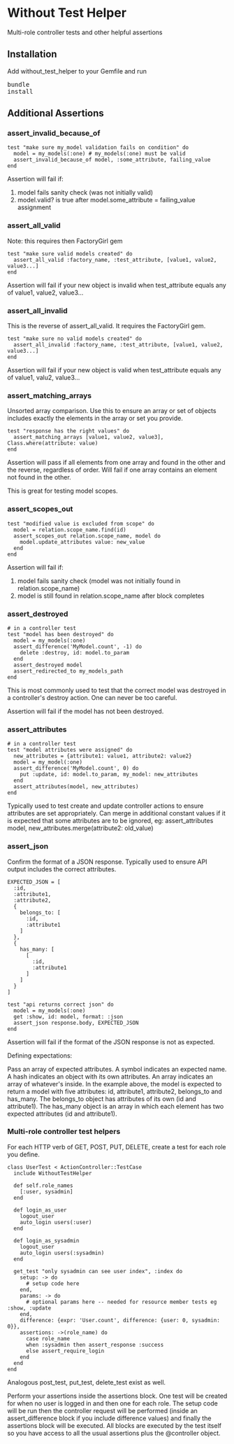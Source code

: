 # Without Test Helper

Multi-role controller tests and other helpful assertions

## Installation

Add without_test_helper to your Gemfile and run <pre>bundle install</pre>

## Additional Assertions

### assert_invalid_because_of

    test "make sure my_model validation fails on condition" do
      model = my_models(:one) # my_models(:one) must be valid
      assert_invalid_because_of model, :some_attribute, failing_value
    end

Assertion will fail if:

1. model fails sanity check (was not initially valid)
2. model.valid? is true after model.some_attribute = failing_value assignment

### assert_all_valid

Note: this requires then FactoryGirl gem

    test "make sure valid models created" do
      assert_all_valid :factory_name, :test_attribute, [value1, value2, value3...]
    end

Assertion will fail if your new object is invalid when test_attribute equals any of value1, value2, value3...

### assert_all_invalid

This is the reverse of assert_all_valid. It requires the FactoryGirl gem.

    test "make sure no valid models created" do
      assert_all_invalid :factory_name, :test_attribute, [value1, value2, value3...]
    end

Assertion will fail if your new object is valid when test_attribute equals any of value1, valu2, value3...

### assert_matching_arrays

Unsorted array comparison. Use this to ensure an array or set of objects includes exactly the elements in the array or set you provide.

    test "response has the right values" do
      assert_matching_arrays [value1, value2, value3], Class.where(attribute: value)
    end

Assertion will pass if all elements from one array and found in the other and the reverse, regardless of order. Will fail if one array contains an element not found in the other.

This is great for testing model scopes.

### assert_scopes_out

    test "modified value is excluded from scope" do
      model = relation.scope_name.find(id)
      assert_scopes_out relation.scope_name, model do
        model.update_attributes value: new_value
      end
    end

Assertion will fail if:

1. model fails sanity check (model was not initially found in relation.scope_name)
2. model is still found in relation.scope_name after block completes

### assert_destroyed

    # in a controller test
    test "model has been destroyed" do
      model = my_models(:one)
      assert_difference('MyModel.count', -1) do
        delete :destroy, id: model.to_param
      end
      assert_destroyed model
      assert_redirected_to my_models_path
    end

This is most commonly used to test that the correct model was destroyed in a controller's destroy action. One can never be too careful.

Assertion will fail if the model has not been destroyed.

### assert_attributes

    # in a controller test
    test "model attributes were assigned" do
      new_attributes = {attribute1: value1, attribute2: value2}
      model = my_model(:one)
      assert_difference('MyModel.count', 0) do
        put :update, id: model.to_param, my_model: new_attributes
      end
      assert_attributes(model, new_attributes)
    end

Typically used to test create and update controller actions to ensure attributes are set appropriately. Can merge in additional constant values if it is expected that some attributes are to be ignored, eg: assert_attributes model, new_attributes.merge(attribute2: old_value)

### assert_json

Confirm the format of a JSON response. Typically used to ensure API output includes the correct attributes.

    EXPECTED_JSON = [
      :id,
      :attribute1,
      :attribute2,
      {
        belongs_to: [
          :id,
          :attribute1
        ]
      },
      {
        has_many: [
          [
            :id,
            :attribute1
          ]
        ]
      }
    ]

    test "api returns correct json" do
      model = my_models(:one)
      get :show, id: model, format: :json
      assert_json response.body, EXPECTED_JSON
    end

Assertion will fail if the format of the JSON response is not as expected.

Defining expectations:

Pass an array of expected attributes. A symbol indicates an expected name. A hash indicates an object with its own attributes. An array indicates an array of whatever's inside. In the example above, the model is expected to return a model with five attributes: id, attribute1, attribute2, belongs_to and has_many. The belongs_to object has attributes of its own (id and attribute1). The has_many object is an array in which each element has two expected attributes (id and attribute1).

### Multi-role controller test helpers

For each HTTP verb of GET, POST, PUT, DELETE, create a test for each role you define.

    class UserTest < ActionController::TestCase
      include WithoutTestHelper

      def self.role_names
        [:user, sysadmin]
      end

      def login_as_user
        logout_user
        auto_login users(:user)
      end

      def login_as_sysadmin
        logout_user
        auto_login users(:sysadmin)
      end

      get_test "only sysadmin can see user index", :index do
        setup: -> do
          # setup code here
        end,
        params: -> do
          # optional params here -- needed for resource member tests eg :show, :update
        end,
        difference: {expr: 'User.count', difference: {user: 0, sysadmin: 0}},
        assertions: ->(role_name) do
          case role_name
          when :sysadmin then assert_response :success
          else assert_require_login
        end
      end
    end

Analogous post_test, put_test, delete_test exist as well.

Perform your assertions inside the assertions block. One test will be created for when no user is logged in and then one for each role. The setup code will be run then the controller request will be performed (inside an assert_difference block if you include difference values) and finally the assertions block will be executed. All blocks are executed by the test itself so you have access to all the usual assertions plus the @controller object.
